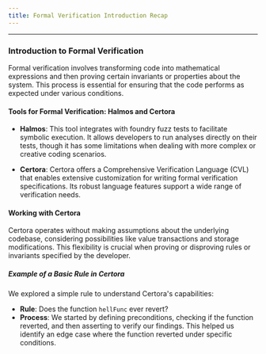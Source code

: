 ```yaml
---
title: Formal Verification Introduction Recap
---
```


---

 ### Introduction to Formal Verification

Formal verification involves transforming code into mathematical expressions and then proving certain invariants or properties about the system. This process is essential for ensuring that the code performs as expected under various conditions.

#### Tools for Formal Verification: Halmos and Certora

- **Halmos**: This tool integrates with foundry fuzz tests to facilitate symbolic execution. It allows developers to run analyses directly on their tests, though it has some limitations when dealing with more complex or creative coding scenarios.
  
- **Certora**: Certora offers a Comprehensive Verification Language (CVL) that enables extensive customization for writing formal verification specifications. Its robust language features support a wide range of verification needs.

#### Working with Certora

Certora operates without making assumptions about the underlying codebase, considering possibilities like value transactions and storage modifications. This flexibility is crucial when proving or disproving rules or invariants specified by the developer.

##### Example of a Basic Rule in Certora

We explored a simple rule to understand Certora's capabilities:
- **Rule**: Does the function `hellFunc` ever revert?
- **Process**: We started by defining preconditions, checking if the function reverted, and then asserting to verify our findings. This helped us identify an edge case where the function reverted under specific conditions.

